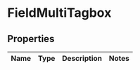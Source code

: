 
# FieldMultiTagbox

## Properties
Name | Type | Description | Notes
------------ | ------------- | ------------- | -------------



